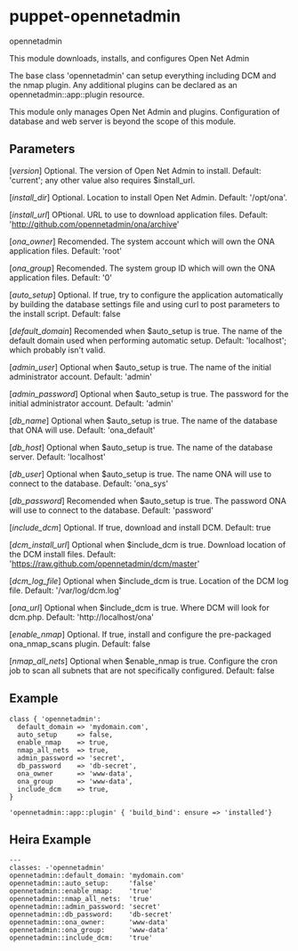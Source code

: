 puppet-opennetadmin
==========
opennetadmin

This module downloads, installs, and configures Open Net Admin

The base class 'opennetadmin' can setup everything including DCM and the nmap
plugin. Any additional plugins can be declared as an opennetadmin::app::plugin
resource.

This module only manages Open Net Admin and plugins. Configuration of database
and web server is beyond the scope of this module.

Parameters
----
[*version*]
 Optional. The version of Open Net Admin to install.
 Default: 'current'; any other value also requires $install_url.

[*install_dir*]
  Optional. Location to install Open Net Admin.
  Default: '/opt/ona'.

[*install_url*]
  OPtional. URL to use to download application files.
  Default: 'http://github.com/opennetadmin/ona/archive'

[*ona_owner*]
  Recomended. The system account which will own the ONA application files.
  Default: 'root'

[*ona_group*]
  Recomended. The system group ID which will own the ONA application files.
  Default: '0'

[*auto_setup*]
  Optional. If true, try to configure the application automatically by building
  the database settings file and using curl to post parameters to the install
  script.
  Default: false

[*default_domain*]
  Recomended when $auto_setup is true. The name of the default domain used when
  performing automatic setup.
  Default: 'localhost'; which probably isn't valid.

[*admin_user*]
  Optional when $auto_setup is true. The name of the initial administrator account.
  Default: 'admin'

[*admin_password*]
  Optional when $auto_setup is true. The password for the initial administrator account.
  Default: 'admin'

[*db_name*]
  Optional when $auto_setup is true. The name of the database that ONA will use.
  Default: 'ona_default'

[*db_host*]
  Optional when $auto_setup is true. The name of the database server.
  Default: 'localhost'

[*db_user*]
  Optional when $auto_setup is true. The name ONA will use to connect to the database.
  Default: 'ona_sys'

[*db_password*]
  Recomended when $auto_setup is true. The password ONA will use to connect to the database.
  Default: 'password'

[*include_dcm*]
  Optional. If true, download and install DCM.
  Default: true

[*dcm_install_url*]
  Optional when $include_dcm is true. Download location of the DCM install files.
  Default: 'https://raw.github.com/opennetadmin/dcm/master'

[*dcm_log_file*]
  Optional when $include_dcm is true. Location of the DCM log file.
  Default: '/var/log/dcm.log'

[*ona_url*]
  Optional when $include_dcm is true. Where DCM will look for dcm.php.
  Default: 'http://localhost/ona'

[*enable_nmap*]
  Optional. If true, install and configure the pre-packaged ona_nmap_scans plugin.
  Default: false

[*nmap_all_nets*]
  Optional when $enable_nmap is true. Configure the cron job to scan all subnets
  that are not specifically configured.
  Default: false

Example
----
    class { 'opennetadmin':
      default_domain => 'mydomain.com',
      auto_setup     => false,
      enable_nmap    => true,
      nmap_all_nets  => true,
      admin_password => 'secret',
      db_password    => 'db-secret',
      ona_owner      => 'www-data',
      ona_group      => 'www-data',
      include_dcm    => true,
    }

    'opennetadmin::app::plugin' { 'build_bind': ensure => 'installed'}

Heira Example
----

    ---
    classes: -'opennetadmin'
    opennetadmin::default_domain: 'mydomain.com'
    opennetadmin::auto_setup:     'false'
    opennetadmin::enable_nmap:    'true'
    opennetadmin::nmap_all_nets:  'true'
    opennetadmin::admin_password: 'secret'
    opennetadmin::db_password:    'db-secret'
    opennetadmin::ona_owner:      'www-data'
    opennetadmin::ona_group:      'www-data'
    opennetadmin::include_dcm:    'true'

